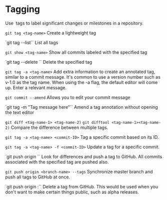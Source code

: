 # Tagging

Use  tags to label significant changes or milestones in a repository.

`git tag <tag-name>`
Create a lightweight tag

`git tag --list``
List all tags

`git show <tag-name>`
Show all commits labeled with the specified tag

`git tag --delete <tag-name>``
Delete the specified tag

`git tag -a <tag-name>`
Add extra information to create an annotated tag, similar to a commit message. It's common to use a version number such as v-1.0 as the tag name. When using the -a flag, the default editor will come up. Enter a relevant message.

`git commit --amend`
Allows you to edit your commit message

`git tag <tag-name> -m "Tag message here"``
Amend a tag annotation without opening the text editor

`git diff <tag-name-1> <tag-name-2)`
`git difftool <tag-name-1><tag-name-2)`
Compare the difference between multiple tags.

`git tag -a <tag-name> <commit-ID>`
Tag a specific commit based on its ID.

`git tag -a <tag-name> -f <commit-ID>`
Update a tag for a specific commit.

`git push origin <tag-name>``
Look for differences and push a tag to GitHub. All commits associated with the specified tag are pushed also.

`git push origin <branch-name> --tags`
Synchronize master branch and push all tags to GitHub at once.

`git push origin :<tag-name>``
Delete a tag from GitHub. This would be used when you don't want to make certain things public, such as alpha releases.